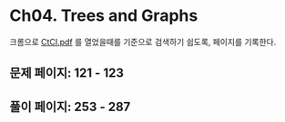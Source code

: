 # Ch04. Trees and Graphs

크롬으로 [CtCI.pdf](../../CtCI.pdf) 를 열었을때를 기준으로 검색하기 쉽도록, 페이지를 기록한다.

## 문제 페이지: 121 - 123

## 풀이 페이지: 253 - 287

